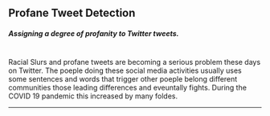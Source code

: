 ## Profane Tweet Detection
##### Assigning a degree of profanity to Twitter tweets.
<br/>
Racial Slurs and profane tweets are becoming a serious problem these days on Twitter. The poeple doing these social media activities usually uses some sentences and words that trigger other poeple belong different communities those leading differences and eveuntally fights. During the COVID 19 pandemic this increased by many foldes.
<hr>

###


